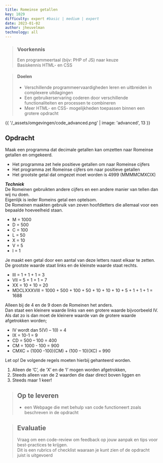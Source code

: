 ```yaml
---
title: Romeinse getallen
key: 1029
difficulty: expert #basic | medium | expert
date: 2023-01-02
author: jheuvelman
technology: all
---
```


> ### Voorkennis
> Een programmeertaal (bijv: PHP of JS) naar keuze<br>
> Basiskennis HTML- en CSS

> #### Doelen
> * Verschillende programmeervaardigheden leren en uitbreiden in complexere uitdagingen
> * Een gebruikerservaring coderen door verschillende functionaliteiten en processen te combineren
> * Meer HTML- en CSS- mogelijkheden toepassen binnen een grotere opdracht

{{ '/_assets/omgevingen/code_advanced.png'  | image: 'advanced', 13 }}


## Opdracht
Maak een programma dat decimale getallen kan omzetten naar Romeinse getallen en omgekeerd.

- Het programma zet hele positieve getallen om naar Romeinse cijfers
- Het programma zet Romeinse cijfers om naar positieve getallen
- Het grootste getal dat omgezet moet worden is 4999 (MMMMCMXCIX)

***Techniek***  
De Romeinen gebruikten andere cijfers en een andere manier van tellen dan wij nu doen.  
Eigenlijk is ieder Romeins getal een optelsom.  
De Romeinen maakten gebruik van zeven hoofdletters die allemaal voor een
bepaalde hoeveelheid staan.

- M = 1000
- D = 500
- C = 100
- L = 50
- X = 10
- V = 5
- I = 1

Je maakt een getal door een aantal van deze letters naast elkaar te zetten.  
De grootste waarde staat links en de kleinste waarde staat rechts.

- III = 1 + 1 + 1 = 3
- VII = 5 + 1 + 1 = 7
- XX = 10 + 10 = 20
- MDCLXXXVIII = 1000 + 500 + 100 + 50 + 10 + 10 + 10 + 5 + 1 + 1 + 1 = 1688

Alleen bij de 4 en de 9 doen de Romeinen het anders.  
Dan staat een kleinere waarde links van een grotere waarde bijvoorbeeld IV.  
Als dat zo is dan moet de kleinere waarde van de grotere waarde afgetrokken worden;

- IV wordt dan 5(V) – 1(I) = 4
- IX = 10-1 = 9
- CD = 500 – 100 = 400
- CM = 1000 - 100 = 900
- CMXC = (1000 -100)(CM) + (100 – 10)(XC) = 990

Let op! De volgende regels moeten hierbij gehanteerd worden.

1.  Alleen de ‘C’, de ‘X’ en de ‘I’ mogen worden afgetrokken,
2.  Steeds alleen van de 2 waarden die daar direct boven liggen en
3.  Steeds maar 1 keer!

> ## Op te leveren
> * een Webpage die met behulp van code functioneert zoals beschreven in de opdracht

> ## Evaluatie
> Vraag om een code-review om feedback op jouw aanpak en tips voor best-practices te krijgen.<br>
> Dit is een rubrics of checklist waaraan je kunt zien of de opdracht juist is uitgevoerd
